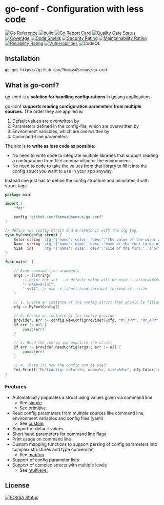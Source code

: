# go-conf - Configuration with less code

[![Go Reference](https://pkg.go.dev/badge/github.com/ThomasObenaus/go-conf.svg)](https://pkg.go.dev/github.com/ThomasObenaus/go-conf) ![build](https://github.com/ThomasObenaus/go-conf/workflows/build/badge.svg?branch=main) [![Go Report Card](https://goreportcard.com/badge/github.com/ThomasObenaus/go-conf)](https://goreportcard.com/report/github.com/ThomasObenaus/go-conf)
[![Quality Gate Status](https://sonarcloud.io/api/project_badges/measure?project=ThomasObenaus_go-conf&metric=alert_status)](https://sonarcloud.io/dashboard?id=ThomasObenaus_go-conf) [![Coverage](https://sonarcloud.io/api/project_badges/measure?project=ThomasObenaus_go-conf&metric=coverage)](https://sonarcloud.io/dashboard?id=ThomasObenaus_go-conf) [![Code Smells](https://sonarcloud.io/api/project_badges/measure?project=ThomasObenaus_go-conf&metric=code_smells)](https://sonarcloud.io/dashboard?id=ThomasObenaus_go-conf)
[![Security Rating](https://sonarcloud.io/api/project_badges/measure?project=ThomasObenaus_go-conf&metric=security_rating)](https://sonarcloud.io/dashboard?id=ThomasObenaus_go-conf) [![Maintainability Rating](https://sonarcloud.io/api/project_badges/measure?project=ThomasObenaus_go-conf&metric=sqale_rating)](https://sonarcloud.io/dashboard?id=ThomasObenaus_go-conf) [![Reliability Rating](https://sonarcloud.io/api/project_badges/measure?project=ThomasObenaus_go-conf&metric=reliability_rating)](https://sonarcloud.io/dashboard?id=ThomasObenaus_go-conf) [![Vulnerabilities](https://sonarcloud.io/api/project_badges/measure?project=ThomasObenaus_go-conf&metric=vulnerabilities)](https://sonarcloud.io/dashboard?id=ThomasObenaus_go-conf) ![CodeQL](https://github.com/ThomasObenaus/go-conf/workflows/CodeQL/badge.svg)

## Installation

```bash
go get https://github.com/ThomasObenaus/go-conf
```

## What is go-conf?

go-conf is a **solution for handling configurations** in golang applications.

go-conf **supports reading configuration parameters from multiple sources**.
The order they are applied is:

1. Default values are overwritten by
2. Parameters defined in the config-file, which are overwritten by
3. Environment variables, which are overwritten by
4. Command-Line parameters

The aim is to **write as less code as possible**:

- No need to write code to integrate multiple libraries that support reading a configuration from file/ commandline or the environment.
- No need to code to take the values from that library to fill it into the config struct you want to use in your app anyway.

Instead one just has to define the config structure and annotates it with struct tags.

```go
package main

import (
    "fmt"

    config "github.com/ThomasObenaus/go-conf"
)

// Define the config struct and annotate it with the cfg tag.
type MyFontConfig struct {
    Color string `cfg:"{'name':'color','desc':'The value of the color as hexadecimal RGB string.','default':'#FFFFFF'}"`
    Name  string `cfg:"{'name':'name','desc':'Name of the font to be used.'}"`
    Size  int    `cfg:"{'name':'size','desc':'Size of the font.','short':'s'}"`
}

func main() {

    // Some command line arguments
    args := []string{
        // color not set  --> default value will be used "--color=#ff00ff",
        "--name=Arial",
        "-s=12", // use -s (short hand version) instead of --size
    }

    // 1. Create an instance of the config struct that should be filled
    cfg := MyFontConfig{}

    // 2. Create an instance of the config provider
    provider, err := config.NewConfigProvider(&cfg, "MY_APP", "MY_APP")
    if err != nil {
        panic(err)
    }

    // 3. Read the config and populate the struct
    if err := provider.ReadConfig(args); err != nil {
        panic(err)
    }

    // 4. Thats it! Now the config can be used.
    fmt.Printf("FontConfig: color=%s, name=%s, size=%d\n", cfg.Color, cfg.Name, cfg.Size)
}

```

### Features

- Automatically populates a struct using values given via command line
  - See [simple](examples/simple)
  - See [primitive](examples/primitive)
- Read config parameters from multiple sources like command line, environment variables and config files (yaml)
  - See [custom](examples/custom)
- Support of default values
- Short hand parameters for command line flags
- Print usage on command line
- Custom mapping functions to support parsing of config parameters into complex structures and type conversion
  - See [mapfun](examples/mapfun)
- Support of config parameter lists
- Support of complex structs with multiple levels
  - See [multilevel](examples/multilevel)

## License

[![FOSSA Status](https://app.fossa.com/api/projects/git%2Bgithub.com%2FThomasObenaus%2Fgo-conf.svg?type=large)](https://app.fossa.com/projects/git%2Bgithub.com%2FThomasObenaus%2Fgo-conf?ref=badge_large)
